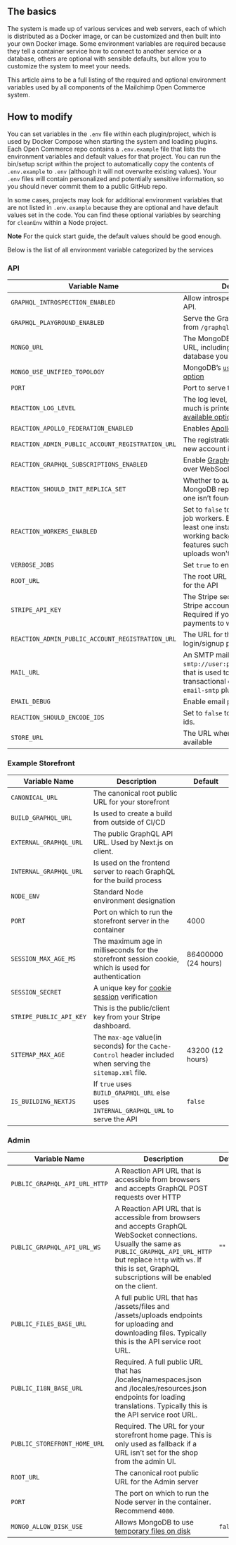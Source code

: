 ## The basics

The system is made up of various services and web servers, each of which is distributed as a Docker image, or can be customized and then built into your own Docker image. Some environment variables are required because they tell a container service how to connect to another service or a database, others are optional with sensible defaults, but allow you to customize the system to meet your needs.

This article aims to be a full listing of the required and optional environment variables used by all components of the Mailchimp Open Commerce system.

## How to modify

You can set variables in the `.env` file within each plugin/project, which is used by Docker Compose when starting the system and loading plugins. Each Open Commerce repo contains a `.env.example` file that lists the environment variables and default values for that project. You can run the bin/setup script within the project to automatically copy the contents of `.env.example` to `.env` (although it will not overwrite existing values). Your `.env` files will contain personalized and potentially sensitive information, so you should never commit them to a public GitHub repo.

In some cases, projects may look for additional environment variables that are not listed in `.env.example` because they are optional and have default values set in the code. You can find these optional variables by searching for `cleanEnv` within a Node project.

**Note** For the quick start guide, the default values should be good enough.

Below is the list of all environment variable categorized by the services

### API

| Variable Name                                    | Description                                                                                                                                                                          | Default                            |
| ------------------------------------------------ | ------------------------------------------------------------------------------------------------------------------------------------------------------------------------------------ | ---------------------------------- |
| `GRAPHQL_INTROSPECTION_ENABLED`                  | Allow introspection of the GraphQL API.                                                                                                                                              | `true`                             |
| `GRAPHQL_PLAYGROUND_ENABLED`                     | Serve the GraphQL Playground UI from `/graphql`.                                                                                                                                     | `true`                             |
| `MONGO_URL`                                      | The MongoDB connection string URL, including the name of the database you want to use.                                                                                               | mongodb://localhost:27017/reaction |
| `MONGO_USE_UNIFIED_TOPOLOGY`                     | MongoDB’s [`useUnifiedTopology` option](https://mongodb.github.io/node-mongodb-native/3.3/reference/unified-topology/)                                                               | `true`                             |
| `PORT`                                           | Port to serve the API on.                                                                                                                                                            | `3000`                             |
| `REACTION_LOG_LEVEL`                             | The log level, which controls how much is printed in the logs. [See available options](https://github.com/reactioncommerce/logger#log-levels)                                        | `DEBUG`                            |
| `REACTION_APOLLO_FEDERATION_ENABLED`             | Enables [Apollo Federation](https://www.apollographql.com/docs/federation/) support                                                                                                  | `false`                            |
| `REACTION_ADMIN_PUBLIC_ACCOUNT_REGISTRATION_URL` | The registration URL to be used in new account invitation emails                                                                                                                     | `http://localhost:4080`.           |
| `REACTION_GRAPHQL_SUBSCRIPTIONS_ENABLED`         | Enable [GraphQL subscriptions](https://www.apollographql.com/docs/apollo-server/data/subscriptions/) over WebSockets. Docs:                                                          | `true`                             |
| `REACTION_SHOULD_INIT_REPLICA_SET`               | Whether to auto-initialize a MongoDB replica set on startup if one isn’t found                                                                                                       | `true`                             |
| `REACTION_WORKERS_ENABLED`                       | Set to `false` to disable background job workers. Be careful because at least one instance must be working background jobs or features such as emailing and file uploads won't work. | `true`                             |
| `VERBOSE_JOBS`                                   | Set `true` to enable logs of jobs                                                                                                                                                    | `false`                            |
| `ROOT_URL`                                       | The root URL (including protocol) for the API                                                                                                                                        | http://localhost:3000              |
| `STRIPE_API_KEY`                                 | The Stripe secret key from your Stripe account dashboard. Required if you want Stripe payments to work.                                                                              | YOUR_PRIVATE_STRIPE_API_KEY        |
| `REACTION_ADMIN_PUBLIC_ACCOUNT_REGISTRATION_URL` | The URL for the admin login/signup page                                                                                                                                              | http://localhost:4080              |
| `MAIL_URL`                                       | An SMTP mail url, e.g. `smtp://user:pass@example.com:465`, that is used to send all transactional emails from the `email-smtp` plugin.                                               | No default                         |
| `EMAIL_DEBUG`                                    | Enable email plugin logging.                                                                                                                                                         | `false`                            |
| `REACTION_SHOULD_ENCODE_IDS`                     | Set to `false` to disable encoding of ids.                                                                                                                                           | `true`                             |
| `STORE_URL`                                      | The URL where storefront is available                                                                                                                                                | http://localhost:4000              |

### Example Storefront

| Variable Name           | Description                                                                                                  | Default             |
| ----------------------- | ------------------------------------------------------------------------------------------------------------ | ------------------- |
| `CANONICAL_URL`         | The canonical root public URL for your storefront                                                            |                     |
| `BUILD_GRAPHQL_URL`     | Is used to create a build from outside of CI/CD                                                              |                     |
| `EXTERNAL_GRAPHQL_URL`  | The public GraphQL API URL. Used by Next.js on client.                                                       |                     |
| `INTERNAL_GRAPHQL_URL`  | Is used on the frontend server to reach GraphQL for the build process                                        |                     |
| `NODE_ENV`              | Standard Node environment designation                                                                        |                     |
| `PORT`                  | Port on which to run the storefront server in the container                                                  | 4000                |
| `SESSION_MAX_AGE_MS`    | The maximum age in milliseconds for the storefront session cookie, which is used for authentication          | 86400000 (24 hours) |
| `SESSION_SECRET`        | A unique key for [cookie session](https://www.npmjs.com/package/cookie-session#secret) verification          |                     |
| `STRIPE_PUBLIC_API_KEY` | This is the public/client key from your Stripe dashboard.                                                    |                     |
| `SITEMAP_MAX_AGE`       | The `max-age` value(in seconds) for the `Cache-Control` header included when serving the `sitemap.xml` file. | 43200 (12 hours)    |
| `IS_BUILDING_NEXTJS`    | If `true` uses `BUILD_GRAPHQL_URL` else uses `INTERNAL_GRAPHQL_URL` to serve the API                         | `false`             |

### Admin

| Variable Name                 | Description                                                                                                                                                                                                                                         | Default |
| ----------------------------- | --------------------------------------------------------------------------------------------------------------------------------------------------------------------------------------------------------------------------------------------------- | ------- |
| `PUBLIC_GRAPHQL_API_URL_HTTP` | A Reaction API URL that is accessible from browsers and accepts GraphQL POST requests over HTTP                                                                                                                                                     |         |
| `PUBLIC_GRAPHQL_API_URL_WS`   | A Reaction API URL that is accessible from browsers and accepts GraphQL WebSocket connections. Usually the same as `PUBLIC_GRAPHQL_API_URL_HTTP` but replace `http` with `ws`. If this is set, GraphQL subscriptions will be enabled on the client. | ""      |
| `PUBLIC_FILES_BASE_URL`       | A full public URL that has /assets/files and /assets/uploads endpoints for uploading and downloading files. Typically this is the API service root URL.                                                                                             |         |
| `PUBLIC_I18N_BASE_URL`        | Required. A full public URL that has /locales/namespaces.json and /locales/resources.json endpoints for loading translations. Typically this is the API service root URL.                                                                           |         |
| `PUBLIC_STOREFRONT_HOME_URL`  | Required. The URL for your storefront home page. This is only used as fallback if a URL isn’t set for the shop from the admin UI.                                                                                                                   |         |
| `ROOT_URL`                    | The canonical root public URL for the Admin server                                                                                                                                                                                                  |         |
| `PORT`                        | The port on which to run the Node server in the container. Recommend `4080`.                                                                                                                                                                        |         |
| `MONGO_ALLOW_DISK_USE`        | Allows MongoDB to use [temporary files on disk](https://docs.mongodb.com/manual/reference/method/cursor.allowDiskUse/)                                                                                                                              | `false` |
